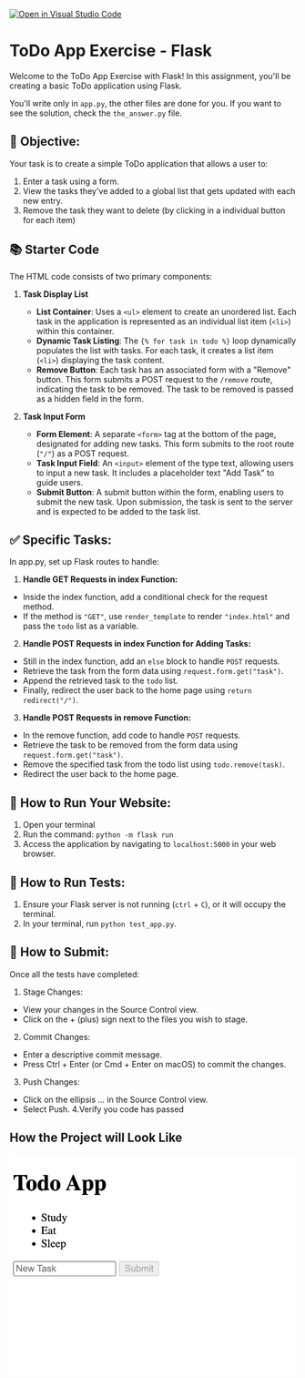 [![Open in Visual Studio Code](https://classroom.github.com/assets/open-in-vscode-718a45dd9cf7e7f842a935f5ebbe5719a5e09af4491e668f4dbf3b35d5cca122.svg)](https://classroom.github.com/online_ide?assignment_repo_id=15182133&assignment_repo_type=AssignmentRepo)
# ToDo App Exercise - Flask
Welcome to the ToDo App Exercise with Flask! In this assignment, you'll be creating a basic ToDo application using Flask.

You'll write only in `app.py`, the other files are done for you. If you want to see the solution, check the `the_answer.py` file.

## 🎯 Objective:
Your task is to create a simple ToDo application that allows a user to:

1. Enter a task using a form.
2. View the tasks they've added to a global list that gets updated with each new entry.
3. Remove the task they want to delete (by clicking in a individual button for each item)

## 📚 Starter Code
The HTML code consists of two primary components:

1. **Task Display List**
   - **List Container**: Uses a `<ul>` element to create an unordered list. Each task in the application is represented as an individual list item (`<li>`) within this container.
   - **Dynamic Task Listing**: The `{% for task in todo %}` loop dynamically populates the list with tasks. For each task, it creates a list item (`<li>`) displaying the task content.
   - **Remove Button**: Each task has an associated form with a "Remove" button. This form submits a POST request to the `/remove` route, indicating the task to be removed. The task to be removed is passed as a hidden field in the form.

2. **Task Input Form**
   - **Form Element**: A separate `<form>` tag at the bottom of the page, designated for adding new tasks. This form submits to the root route (`"/"`) as a POST request.
   - **Task Input Field**: An `<input>` element of the type text, allowing users to input a new task. It includes a placeholder text "Add Task" to guide users.
   - **Submit Button**: A submit button within the form, enabling users to submit the new task. Upon submission, the task is sent to the server and is expected to be added to the task list.

## ✅ Specific Tasks:
In app.py, set up Flask routes to handle:
1. **Handle GET Requests in index Function:**
  - Inside the index function, add a conditional check for the request method.
  - If the method is `"GET"`, use `render_template` to render `"index.html"` and pass the `todo` list as a variable.

2. **Handle POST Requests in index Function for Adding Tasks:**
  - Still in the index function, add an `else` block to handle `POST` requests.
  - Retrieve the task from the form data using `request.form.get("task")`.
  - Append the retrieved task to the `todo` list.
  - Finally, redirect the user back to the home page using `return redirect("/")`.

3. **Handle POST Requests in remove Function:**
  - In the remove function, add code to handle `POST` requests.
  - Retrieve the task to be removed from the form data using `request.form.get("task")`.
  - Remove the specified task from the todo list using `todo.remove(task)`.
  - Redirect the user back to the home page.

## 📘 How to Run Your Website:
1. Open your terminal
2. Run the command: `python -m flask run`
3. Access the application by navigating to `localhost:5000` in your web browser.

## 🚀 How to Run Tests:
1. Ensure your Flask server is not running (`ctrl` + `C`), or it will occupy the terminal.
2. In your terminal, run `python test_app.py`.

## 🤔 How to Submit:
Once all the tests have completed:

1. Stage Changes:
  - View your changes in the Source Control view.
  - Click on the + (plus) sign next to the files you wish to stage.
2. Commit Changes:
  - Enter a descriptive commit message.
  - Press Ctrl + Enter (or Cmd + Enter on macOS) to commit the changes.
3. Push Changes:
  - Click on the ellipsis ... in the Source Control view.
  - Select Push.
4.Verify you code has passed

## How the Project will Look Like
![Local Image](project.png)
